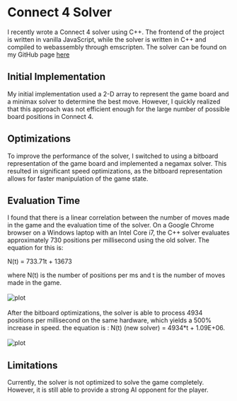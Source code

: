 # Connect 4 Solver

I recently wrote a Connect 4 solver using C++. The frontend of the project is written in vanilla JavaScript, while the solver is written in C++ and compiled to webassembly through emscripten. The solver can be found on my GitHub page [here](https://ethantomb.github.io/connect4)

## Initial Implementation

My initial implementation used a 2-D array to represent the game board and a minimax solver to determine the best move. However, I quickly realized that this approach was not efficient enough for the large number of possible board positions in Connect 4.

## Optimizations

To improve the performance of the solver, I switched to using a bitboard representation of the game board and implemented a negamax solver. This resulted in significant speed optimizations, as the bitboard representation allows for faster manipulation of the game state.

## Evaluation Time

I found that there is a linear correlation between the number of moves made in the game and the evaluation time of the solver. On a Google Chrome browser on a Windows laptop with an Intel Core i7, the C++ solver evaluates approximately 730 positions per millisecond using the old solver. The equation for this is: <br>

N(t) = 733.71t + 13673

where N(t) is the number of positions per ms and t is the number of moves made in the game. <br> <br>
![plot](https://raw.githubusercontent.com/ethantomb/connect4/main/img/TimePositionsPlot.png)<br><br>
After the bitboard optimizations, the solver is able to process 4934 positions per millisecond on the same hardware, which yields a 500% increase in speed. the equation is : 
N(t) (new solver) = 4934*t + 1.09E+06.  <br><br>
![plot](https://raw.githubusercontent.com/ethantomb/connect4/main/img/PositionsTimePlot.png)<br>

## Limitations

Currently, the solver is not optimized to solve the game completely. However, it is still able to provide a strong AI opponent for the player.
